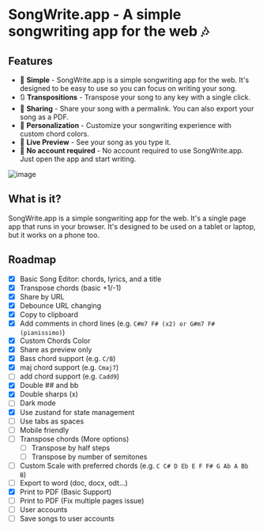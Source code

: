 # SongWrite.app - A simple songwriting app for the web 🎶

## Features

- 🎵 **Simple** - SongWrite.app is a simple songwriting app for the web. It's designed to be easy to use so you can focus on writing your song.
- 🔃 **Transpositions** - Transpose your song to any key with a single click.
- 🔗 **Sharing** - Share your song with a permalink. You can also export your song as a PDF.
- 💄 **Personalization** - Customize your songwriting experience with custom chord colors.
- 🧬 **Live Preview** - See your song as you type it.
- 🔏 **No account required** - No account required to use SongWrite.app. Just open the app and start writing.

![image](https://user-images.githubusercontent.com/77246331/197357785-eabc98d0-952b-4c78-a150-c68fa5bc6446.png)

## What is it?

SongWrite.app is a simple songwriting app for the web. It's a single page app that runs in your browser. It's designed to be used on a tablet or laptop, but it works on a phone too.

## Roadmap

- [x] Basic Song Editor: chords, lyrics, and a title
- [x] Transpose chords (basic +1/-1)
- [x] Share by URL
- [x] Debounce URL changing
- [x] Copy to clipboard
- [x] Add comments in chord lines (e.g. `C#m7 F# (x2) or G#m7 F# (pianissimo)`)
- [x] Custom Chords Color
- [x] Share as preview only
- [x] Bass chord support (e.g. `C/B`)
- [x] maj chord support (e.g. `Cmaj7`)
- [ ] add chord support (e.g. `Cadd9`)
- [x] Double ## and bb
- [x] Double sharps (x)
- [ ] Dark mode
- [x] Use zustand for state management
- [ ] Use tabs as spaces
- [ ] Mobile friendly
- [ ] Transpose chords (More options)
  - [ ] Transpose by half steps
  - [ ] Transpose by number of semitones
- [ ] Custom Scale with preferred chords (e.g. `C C# D Eb E F F# G Ab A Bb B`)
- [ ] Export to word (doc, docx, odt...)
- [x] Print to PDF (Basic Support)
- [ ] Print to PDF (Fix multiple pages issue)
- [ ] User accounts
- [ ] Save songs to user accounts
